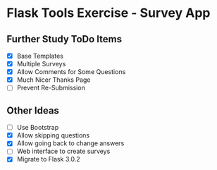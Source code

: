# Flask Tools Exercise - Survey App

## Further Study ToDo Items

- [x] Base Templates
- [x] Multiple Surveys
- [x] Allow Comments for Some Questions
- [x] Much Nicer Thanks Page
- [ ] Prevent Re-Submission

## Other Ideas
- [ ] Use Bootstrap
- [x] Allow skipping questions
- [x] Allow going back to change answers
- [ ] Web interface to create surveys
- [x] Migrate to Flask 3.0.2
